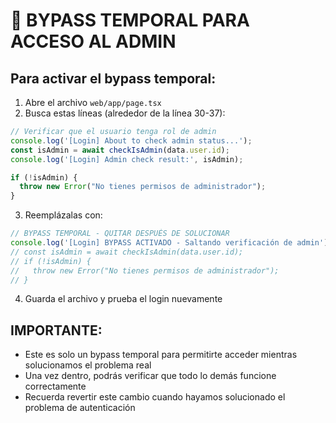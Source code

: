 # 🚨 BYPASS TEMPORAL PARA ACCESO AL ADMIN

## Para activar el bypass temporal:

1. Abre el archivo `web/app/page.tsx`
2. Busca estas líneas (alrededor de la línea 30-37):

```typescript
// Verificar que el usuario tenga rol de admin
console.log('[Login] About to check admin status...');
const isAdmin = await checkIsAdmin(data.user.id);
console.log('[Login] Admin check result:', isAdmin);

if (!isAdmin) {
  throw new Error("No tienes permisos de administrador");
}
```

3. Reemplázalas con:

```typescript
// BYPASS TEMPORAL - QUITAR DESPUÉS DE SOLUCIONAR
console.log('[Login] BYPASS ACTIVADO - Saltando verificación de admin');
// const isAdmin = await checkIsAdmin(data.user.id);
// if (!isAdmin) {
//   throw new Error("No tienes permisos de administrador");
// }
```

4. Guarda el archivo y prueba el login nuevamente

## IMPORTANTE: 
- Este es solo un bypass temporal para permitirte acceder mientras solucionamos el problema real
- Una vez dentro, podrás verificar que todo lo demás funcione correctamente
- Recuerda revertir este cambio cuando hayamos solucionado el problema de autenticación